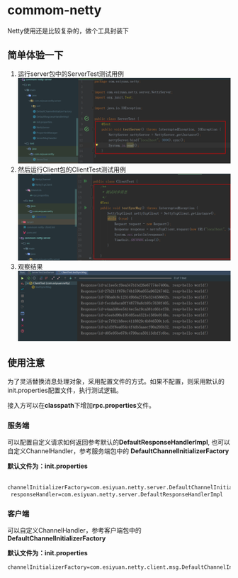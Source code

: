 # commom-netty
Netty使用还是比较复杂的，做个工具封装下

## 简单体验一下
1. 运行server包中的ServerTest测试用例
  ![服务端](https://github.com/esiyuan/commom-netty/blob/master/Snipaste_2018-10-13_20-55-21.png)
2. 然后运行Client包的ClientTest测试用例
  ![客户端](https://github.com/esiyuan/commom-netty/blob/master/Snipaste_2018-10-13_20-55-49.png)
3. 观察结果
  ![运行结果](https://github.com/esiyuan/commom-netty/blob/master/Snipaste_2018-10-13_21-05-04.png)

## 使用注意
为了灵活替换消息处理对象，采用配置文件的方式。如果不配置，则采用默认的init.properties配置文件，执行测试逻辑。

接入方可以在**classpath**下增加**rpc.properties**文件。

### 服务端
 可以配置自定义请求如何返回参考默认的**DefaultResponseHandlerImpl**,
 也可以自定义ChannelHandler，参考服务端包中的 **DefaultChannelInitializerFactory**
 
 **默认文件为：init.properties**
 ```
  channelInitializerFactory=com.esiyuan.netty.server.DefaultChannelInitializerFactory
  responseHandler=com.esiyuan.netty.server.DefaultResponseHandlerImpl
 ```

### 客户端
可以自定义ChannelHandler，参考客户端包中的**DefaultChannelInitializerFactory**

 **默认文件为：init.properties**
 ```
 channelInitializerFactory=com.esiyuan.netty.client.msg.DefaultChannelInitializerFactory
 ```
